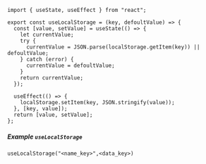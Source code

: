```
import { useState, useEffect } from "react";

export const useLocalStorage = (key, defoultValue) => {
  const [value, setValue] = useState(() => {
    let currentValue;
    try {
      currentValue = JSON.parse(localStorage.getItem(key)) || defoultValue;
    } catch (error) {
      currentValue = defoultValue;
    }
    return currentValue;
  });

  useEffect(() => {
    localStorage.setItem(key, JSON.stringify(value));
  }, [key, value]);
  return [value, setValue];
};

```

##### Example `useLocalStorage`

`useLocalStorage("<name_key>",<data_key>)`